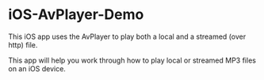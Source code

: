 # iOS-AvPlayer-Demo
This iOS app uses the AvPlayer to play both a local and a streamed (over http) file.

This app will help you work through how to play local or streamed MP3 files on an iOS device.
